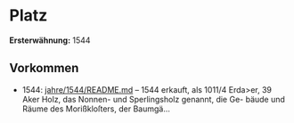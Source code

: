 # Platz

**Ersterwähnung:** 1544

## Vorkommen
- 1544: [jahre/1544/README.md](../jahre/1544/README.md) – 1544 erkauft, als 1011/4 Erda>er, 39 Aker
Holz, das Nonnen- und Sperlingsholz genannt, die Ge-
bäude und Räume des Morißkloſters, der Baumgä...
